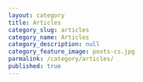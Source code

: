 ```yaml
---
layout: category
title: Articles
category_slug: articles
category_name: Articles
category_description: null
category_feature_image: posts-cs.jpg
parmalink: /category/articles/
published: true
---
```

